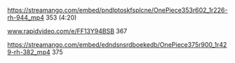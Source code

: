 https://streamango.com/embed/pndlptoskfsplcne/OnePiece353r602_1r226-rh-944_mp4 353 (4:20)

www.rapidvideo.com/e/FF13Y94BSB 367 

https://streamango.com/embed/edndsnsrdboekedb/OnePiece375r900_1r429-rh-382_mp4 375


